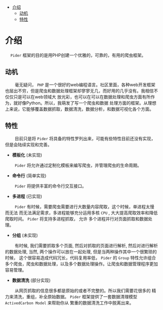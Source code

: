 - [介绍](#orgc674630)
  - [动机](#org2e6c7da)
  - [特性](#org0aa890c)


<a id="orgc674630"></a>

# 介绍

&ensp;&ensp; `Pider` 框架的目的是用PHP创建一个优雅的，可靠的，有用的爬虫框架。


<a id="org2e6c7da"></a>

## 动机

&ensp;&ensp;&ensp;&ensp; 毫无疑问， `PHP` 是一个很好的web编程语言。社区里面，各种web开发框架 也层出不穷，但是爬虫和数据处理框架却寥寥无几，而好用的几乎没有。我相信不仅仅只是可以在web领域大 放光彩，也可以在可以在数据处理和爬虫方面有所作为，就好像Python。所以，我萌发了写一个爬虫和数据 处理方面的框架。从理想上来说，它能够覆盖数据抓取，数据清洗，数据分析，和数据可视化各个方面。


<a id="org0aa890c"></a>

## 特性

&ensp;&ensp;&ensp;&ensp; 目前只是将 `Pider` 将具备的特性罗列出来，可能有些特性目前还没有实现， 但是会陆续实现和完善。

-   **模板化** (未实现)

&ensp;&ensp;&ensp;&ensp; `Pider` 将允许通过定制化模板来编写爬虫，并管理爬虫的生命周期。

-   **命令行** (简单实现)

&ensp;&ensp;&ensp;&ensp; `Pider` 将提供丰富的命令行交互接口。

-   **多进程** (已实现)

&ensp;&ensp;&ensp;&ensp; `Pider` 有时候，需要爬虫需要进行大数量内容爬取，这个时候，单进程太慢而无法 而无法满足需求，多进程能够充分运用多核 `CPU` , 大大提高爬取效率和降低爬取时间。 `Pider` 将支持多进程抓取， 允许 多个进程并行对页面抓取和数据处理。

-   **分组** (未实现)

&ensp;&ensp;&ensp;&ensp; 有时候, 我们需要抓取多个页面, 然后对抓取的页面进行解析, 然后对进行解析的数据处理, 当然, 两个操作可以放在一起处理, 但是当两种操作其中一个很繁琐的时候， 这个很容易造成代码冗长，代码复用率低， `Pider` 的 `Group` 特性允许组合多个爬虫，爬虫和数据处理，以及多个数据处理操作。让爬虫和数据管理程序更加容易管理。

-   **数据清洗** (部分实现)

&ensp;&ensp;&ensp;&ensp; 从网页抓取的信息很多都是原始的或者不完整的。所以我们需要花很多的 精力来清洗，重组，补全原始数据。 `Pider` 框架提供了一套数据清理模型 `ActivedCarbon Model` 来帮助你从 繁重的数据清洗工作中脱离出来。
